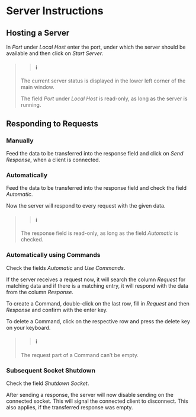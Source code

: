 # Server Instructions

## Hosting a Server

In *Port* under *Local Host* enter the port, under which the server should be available and then click on *Start Server*.

>>#### :information_source:
>
>The current server status is displayed in the lower left corner of the main window.
>
>The field *Port* under *Local Host* is read-only, as long as the server is running.

## Responding to Requests

### Manually

Feed the data to be transferred into the response field and click on *Send Response*, when a client is connected.

### Automatically

Feed the data to be transferred into the response field and check the field *Automatic*.

Now the server will respond to every request with the given data.

>>#### :information_source:
>
>The response field is read-only, as long as the field *Automatic* is checked.

### Automatically using Commands

Check the fields *Automatic* and *Use Commands*.

If the server receives a request now, it will search the column *Request* for matching data and if there is a matching entry, it will respond with the data from the column *Response*.

To create a Command, double-click on the last row, fill in *Request* and then *Response* and confirm with the enter key.

To delete a Command, click on the respective row and press the delete key on your keyboard.

>>#### :information_source:
>
>The request part of a Command can’t be empty.

### Subsequent Socket Shutdown

Check the field *Shutdown Socket*.

After sending a response, the server will now disable sending on the connected socket. This will signal the connected client to disconnect. This also applies, if the transferred response was empty.
